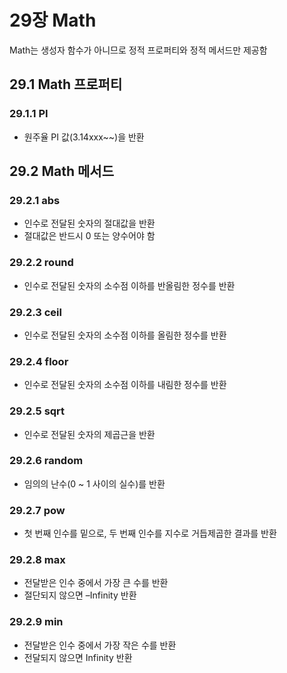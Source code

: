 # 29장 Math
Math는 생성자 함수가 아니므로 정적 프로퍼티와 정적 메서드만 제공함

## 29.1 Math 프로퍼티
### 29.1.1 PI
- 원주율 PI 값(3.14xxx~~)을 반환

## 29.2 Math 메서드
### 29.2.1 abs
- 인수로 전달된 숫자의 절대값을 반환
- 절대값은 반드시 0 또는 양수어야 함

### 29.2.2 round
- 인수로 전달된 숫자의 소수점 이하를 반올림한 정수를 반환

### 29.2.3 ceil
- 인수로 전달된 숫자의 소수점 이하를 올림한 정수를 반환

### 29.2.4 floor
- 인수로 전달된 숫자의 소수점 이하를 내림한 정수를 반환

### 29.2.5 sqrt
- 인수로 전달된 숫자의 제곱근을 반환

### 29.2.6 random
- 임의의 난수(0 ~ 1 사이의 실수)를 반환

### 29.2.7 pow
- 첫 번째 인수를 밑으로, 두 번째 인수를 지수로 거듭제곱한 결과를 반환

### 29.2.8 max
- 전달받은 인수 중에서 가장 큰 수를 반환
- 절단되지 않으면 –Infinity 반환

### 29.2.9 min
- 전달받은 인수 중에서 가장 작은 수를 반환
- 전달되지 않으면 Infinity 반환